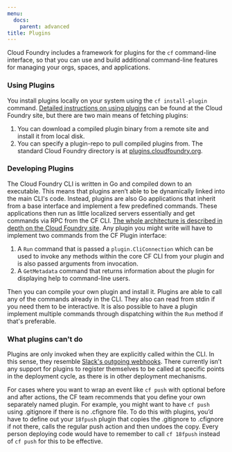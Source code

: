 ```yaml
---
menu:
  docs:
    parent: advanced
title: Plugins
---
```


Cloud Foundry includes a framework for plugins for the `cf` command-line interface, so that you can use and build additional command-line features for managing your orgs, spaces, and applications.

### Using Plugins

You install plugins locally on your system using the `cf install-plugin` command. [Detailed instructions on using plugins](http://docs.cloudfoundry.org/devguide/installcf/use-cli-plugins.html) can be found at the Cloud Foundry site, but there are two main means of fetching plugins:

1. You can download a compiled plugin binary from a remote site and install it from local disk.
2. You can specify a plugin-repo to pull compiled plugins from. The standard Cloud Foundry directory is at [plugins.cloudfoundry.org](https://plugins.cloudfoundry.org/).

### Developing Plugins

The Cloud Foundry CLI is written in Go and compiled down to an executable. This means that plugins aren’t able to be dynamically linked into the main CLI's code. Instead, plugins are also Go applications that inherit from a base interface and implement a few predefined commands. These applications then run as little localized servers essentially and get commands via RPC from the CF CLI. [The whole architecture is described in depth on the Cloud Foundry site](https://github.com/cloudfoundry/cli/tree/master/plugin/plugin_examples). Any plugin you might write will have to implement two commands from the CF Plugin interface:

1. A `Run` command that is passed a `plugin.CliConnection` which can be used to invoke any methods within the core CF CLI from your plugin and is also passed arguments from invocation.
2. A `GetMetadata` command that returns information about the plugin for displaying help to command-line users.

Then you can compile your own plugin and install it. Plugins are able to call any of the commands already in the CLI. They also can read from stdin if you need them to be interactive. It is also possible to have a plugin implement multiple commands through dispatching within the `Run` method if that's preferable.

### What plugins can't do

Plugins are only invoked when they are explicitly called within the CLI. In this sense, they resemble [Slack's outgoing webhooks](https://api.slack.com/outgoing-webhooks). There currently isn’t any support for plugins to register themselves to be called at specific points in the deployment cycle, as there is in other deployment mechanisms.

For cases where you want to wrap an event like `cf push` with optional before and after actions, the CF team recommends that you define your own separately named plugin. For example, you might want to have `cf push` using .gitignore if there is no .cfignore file. To do this with plugins, you’d have to define out your `18fpush` plugin that copies the .gitignore to .cfignore if not there, calls the regular push action and then undoes the copy. Every person deploying code would have to remember to call `cf 18fpush` instead of `cf push` for this to be effective.
